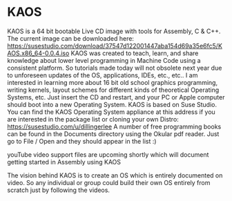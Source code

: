# KAOS
KAOS is a 64 bit bootable Live CD image with tools for Assembly, C & C++.
The current image can be downloaded here:
https://susestudio.com/download/37547d122001447aba154d69a35e6fc5/KAOS.x86_64-0.0.4.iso
KAOS was created to teach, learn, and share knowledge about lower level programming in Machine Code using a consistent platform. 
So tutorials made today will not obsolete next year due to unforeseen updates of the OS, applications, IDEs, etc., etc..
I am interested in learning more about 16 bit old school graphics programming, writing kernels, layout schemes for different kinds of theoretical Operating Systems, etc.
Just insert the CD and restart, and your PC or Apple computer should boot into a new Operating System.
KAOS is based on Suse Studio. You can find the KAOS Operating System appliance at this address if you are interested in the package list or cloning your own Distro:
https://susestudio.com/u/dillingerlee
A number of free programming books can be found in the Documents directory using the Okular pdf reader. Just go to File / Open and they should appear in the list :)

youTube video support files are upcoming shortly which will document getting started in Assembly using KAOS

The vision behind KAOS is to create an OS which is entirely documented on video. So any individual or group could build their own OS entirely from scratch just by following the videos.

